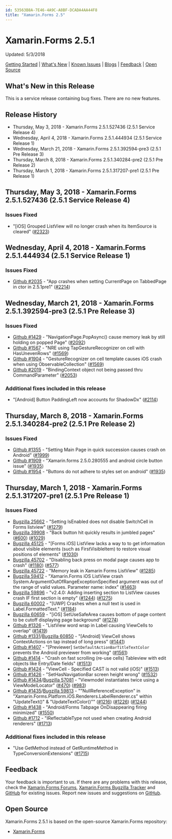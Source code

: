 ```yaml
---
id: 53563B8A-7E46-4A9C-A8BF-DCADA4AA44F8
title: "Xamarin.Forms 2.5"
---
```



# Xamarin.Forms 2.5.1

Updated: 5/3/2018

[Getting Started](https://docs.microsoft.com/xamarin/xamarin-forms/get-started/installation) | [What's New](#whats-new-in-this-release) | [Known Issues](#known-issues) | [Blogs](https://blog.xamarin.com/tag/xamarin-forms/) | [Feedback](#feedback) | [Open Source](#open-source)

## What's New in this Release
<a name="whats-new-in-this-release"></a>

This is a service release containing bug fixes. There are no new features.

## Release History

* Thursday, May 3, 2018 - Xamarin.Forms 2.5.1.527436 (2.5.1 Service Release 4)
* Wednesday, April 4, 2018 - Xamarin.Forms 2.5.1.444934 (2.5.1 Service Release 1)
* Wednesday, March 21, 2018 - Xamarin.Forms 2.5.1.392594-pre3 (2.5.1 Pre Release 3)
* Thursday, March 8, 2018 - Xamarin.Forms 2.5.1.340284-pre2 (2.5.1 Pre Release 2)
* Thursday, March 1, 2018 - Xamarin.Forms 2.5.1.317207-pre1 (2.5.1 Pre Release 1)


## Thursday, May 3, 2018 - Xamarin.Forms 2.5.1.527436 (2.5.1 Service Release 4)

### Issues Fixed

* "[iOS] Grouped ListView will no longer crash when its ItemSource is cleared" ([#2323](https://github.com/xamarin/Xamarin.Forms/pull/2323))


## Wednesday, April 4, 2018 - Xamarin.Forms 2.5.1.444934 (2.5.1 Service Release 1)

### Issues Fixed

* [Github #2035](https://github.com/xamarin/Xamarin.Forms/issues/2035) - "App crashes when setting CurrentPage on TabbedPage in ctor in 2.5.1pre1" ([#2214](https://github.com/xamarin/Xamarin.Forms/pull/2214))


## Wednesday, March 21, 2018 - Xamarin.Forms 2.5.1.392594-pre3 (2.5.1 Pre Release 3)

### Issues Fixed

* [Github #1429](https://github.com/xamarin/Xamarin.Forms/issues/1429) - "NavigationPage.PopAsync() cause memory leak by still holding on popped Page" ([#2092](https://github.com/xamarin/Xamarin.Forms/pull/2092))
* [Github #1567](https://github.com/xamarin/Xamarin.Forms/issues/1567) - "NRE using TapGestureRecognizer on cell with HasUnevenRows" ([#1569](https://github.com/xamarin/Xamarin.Forms/pull/1569))
* [Github #1904](https://github.com/xamarin/Xamarin.Forms/issues/1904) - "GestureRecognizer on cell template causes iOS crash when using ObservableCollection" ([#1569](https://github.com/xamarin/Xamarin.Forms/pull/1569))
* [Github #2019](https://github.com/xamarin/Xamarin.Forms/issues/2019) - "BindingContext object not being passed thru CommandParameter" ([#2053](https://github.com/xamarin/Xamarin.Forms/pull/2053))

### Additional fixes included in this release

* "[Android] Button PaddingLeft now accounts for ShadowDx" ([#2114](https://github.com/xamarin/Xamarin.Forms/pull/2114))


## Thursday, March 8, 2018 - Xamarin.Forms 2.5.1.340284-pre2 (2.5.1 Pre Release 2)

### Issues Fixed

* [Github #1355](https://github.com/xamarin/Xamarin.Forms/issues/1355) - "Setting Main Page in quick succession causes crash on Android" ([#1999](https://github.com/xamarin/Xamarin.Forms/pull/1999))
* [Github #1909](https://github.com/xamarin/Xamarin.Forms/issues/1909) - "Xamarin.forms 2.5.0.280555 and android circle button issue" ([#1935](https://github.com/xamarin/Xamarin.Forms/pull/1935))
* [Github #1954](https://github.com/xamarin/Xamarin.Forms/issues/1954) - "Buttons do not adhere to styles set on android" ([#1935](https://github.com/xamarin/Xamarin.Forms/pull/1935))


## Thursday, March 1, 2018 - Xamarin.Forms 2.5.1.317207-pre1 (2.5.1 Pre Release 1)

### Issues Fixed

* [Bugzilla 25662](https://bugzilla.xamarin.com/show_bug.cgi?id=25662) - "Setting IsEnabled does not disable SwitchCell in Forms listview" ([#1279](https://github.com/xamarin/Xamarin.Forms/pull/1279))
* [Bugzilla 39908](https://bugzilla.xamarin.com/show_bug.cgi?id=39908) - "Back button hit quickly results in jumbled pages" ([#600](https://github.com/xamarin/Xamarin.Forms/pull/600)) ([#1029](https://github.com/xamarin/Xamarin.Forms/pull/1029))
* [Bugzilla 45125](https://bugzilla.xamarin.com/show_bug.cgi?id=45125) - "[Forms iOS] ListView lacks a way to to get information about visible elements (such as FirstVisibleItem) to restore visual positions of elements" ([#1030](https://github.com/xamarin/Xamarin.Forms/pull/1030))
* [Bugzilla 45702](https://bugzilla.xamarin.com/show_bug.cgi?id=45702) - "Disabling back press on modal page causes app to crash" ([#1180](https://github.com/xamarin/Xamarin.Forms/pull/1180)) ([#577](https://github.com/xamarin/Xamarin.Forms/pull/577))
* [Bugzilla 45722](https://bugzilla.xamarin.com/show_bug.cgi?id=45722) - "Memory leak in Xamarin Forms ListView" ([#1285](https://github.com/xamarin/Xamarin.Forms/pull/1285))
* [Bugzilla 59412](https://bugzilla.xamarin.com/show_bug.cgi?id=59412) - "Xamarin.Forms iOS ListView crash System.ArgumentOutOfRangeExceptionSpecified argument was out of the range of valid values. Parameter name: index" ([#1463](https://github.com/xamarin/Xamarin.Forms/pull/1463))
* [Bugzilla 59896](https://bugzilla.xamarin.com/show_bug.cgi?id=59896) - "v2.4.0: Adding inserting section to ListView causes crash IF first section is empty" ([#1244](https://github.com/xamarin/Xamarin.Forms/pull/1244)) ([#1275](https://github.com/xamarin/Xamarin.Forms/pull/1275))
* [Bugzilla 60002](https://bugzilla.xamarin.com/show_bug.cgi?id=60002) - "[UWP] Crashes when a null text is used in Label.FormattedText." ([#1184](https://github.com/xamarin/Xamarin.Forms/pull/1184))
* [Bugzilla 60659](https://bugzilla.xamarin.com/show_bug.cgi?id=60659) - "[iOS] SetUseSafeArea causes bottom of page content to be cutoff displaying page background" ([#1274](https://github.com/xamarin/Xamarin.Forms/pull/1274))
* [Github #1326](https://github.com/xamarin/Xamarin.Forms/issues/1326) - "ListView word wrap in Label causing ViewCells to overlap" ([#1419](https://github.com/xamarin/Xamarin.Forms/pull/1419))
* [Github #1331](https://github.com/xamarin/Xamarin.Forms/issues/1331)/[Bugzilla 60850](https://bugzilla.xamarin.com/show_bug.cgi?id=60850) - "[Android] ViewCell shows ContextActions on tap instead of long press" ([#1441](https://github.com/xamarin/Xamarin.Forms/pull/1441))
* [Github #1407](https://github.com/xamarin/Xamarin.Forms/issues/1407) - "[Previewer] `SetDefaultActionBarTitleTextColor` prevents the Android previewer from working" ([#1561](https://github.com/xamarin/Xamarin.Forms/pull/1561))
* [Github #1414](https://github.com/xamarin/Xamarin.Forms/issues/1414) - "Crash on fast scrolling (re-use cells) Tableview  with edit objects like Entry/Date fields" ([#1513](https://github.com/xamarin/Xamarin.Forms/pull/1513))
* [Github #1424](https://github.com/xamarin/Xamarin.Forms/issues/1424) - "ViewCell - Specified CAST is not valid (iOS)" ([#1513](https://github.com/xamarin/Xamarin.Forms/pull/1513))
* [Github #1426](https://github.com/xamarin/Xamarin.Forms/issues/1426) - "SetHasNavigationBar screen height wrong" ([#1532](https://github.com/xamarin/Xamarin.Forms/pull/1532))
* [Github #1434](https://github.com/xamarin/Xamarin.Forms/issues/1434)/[Bugzilla 57081](https://bugzilla.xamarin.com/show_bug.cgi?id=57081) - "Viewmodel instantiates twice using a ViewModelLocator" ([#470](https://github.com/xamarin/Xamarin.Forms/pull/470)) ([#983](https://github.com/xamarin/Xamarin.Forms/pull/983))
* [Github #1435](https://github.com/xamarin/Xamarin.Forms/issues/1435)/[Bugzilla 59813](https://bugzilla.xamarin.com/show_bug.cgi?id=59813) - ""NullReferenceException" in "Xamarin.Forms.Platform.iOS.Renderers.LabelRenderer.cs" within "UpdateText()" & "UpdateTextColor()"" ([#1216](https://github.com/xamarin/Xamarin.Forms/pull/1216)) ([#1226](https://github.com/xamarin/Xamarin.Forms/pull/1226)) ([#1244](https://github.com/xamarin/Xamarin.Forms/pull/1244))
* [Github #1438](https://github.com/xamarin/Xamarin.Forms/issues/1438) - "Android/Forms Tabpage OnDisappearing firing minimized" ([#1550](https://github.com/xamarin/Xamarin.Forms/pull/1550))
* [Github #1712](https://github.com/xamarin/Xamarin.Forms/issues/1712) - "IReflectableType not used when creating Android renderers" ([#1713](https://github.com/xamarin/Xamarin.Forms/pull/1713))

### Additional fixes included in this release

* "Use GetMethod instead of GetRuntimeMethod in TypeConversionExtensions" ([#1715](https://github.com/xamarin/Xamarin.Forms/pull/1715))

  
## Feedback
<a name="feedback"></a>
Your feedback is important to us. If there are any problems with this release, check the [Xamarin.Forms Forums](https://forums.xamarin.com/categories/xamarin-forms-releases), [Xamarin.Forms Bugzilla Tracker](https://bugzilla.xamarin.com/describecomponents.cgi?product=Forms) and [GitHub](https://github.com/xamarin/Xamarin.Forms/issues) for existing issues. Report new issues and suggestions on [GitHub](https://github.com/xamarin/Xamarin.Forms/issues/new/).

## Open Source
<a name="open-source"></a>
Xamarin.Forms 2.5.1 is based on the open-source Xamarin.Forms repository:

* [Xamarin.Forms](https://github.com/xamarin/Xamarin.Forms)